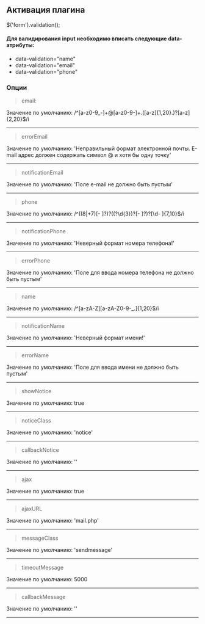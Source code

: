 
## Активация плагина
$('form').validation();


#### Для валидирования input необходимо вписать следующие data-атрибуты:
+ data-validation="name"
+ data-validation="email"
+ data-validation="phone"


### Опции

> email: 

Значение по умолчанию: /^[a-z0-9_-]+@[a-z0-9-]+\.([a-z]{1,20}\.)?[a-z]{2,20}$/i
***


> errorEmail

Значение по умолчанию: 'Неправильный формат электронной почты. E-mail адрес должен содержать символ @ и хотя бы одну точку'
***



> notificationEmail

Значение по умолчанию: 'Поле e-mail не должно быть пустым'
***


> phone

Значение по умолчанию: /^((8|\+7)[\- ]?)?(\(?\d{3}\)?[\- ]?)?[\d\- ]{7,10}$/i
***

> notificationPhone

Значение по умолчанию: 'Неверный формат номера телефона!'
***

> errorPhone

Значение по умолчанию: 'Поле для ввода номера телефона не должно быть пустым'
***

> name

Значение по умолчанию:
/^[a-zA-Z][a-zA-Z0-9-_\.]{1,20}$/i
***


> notificationName

Значение по умолчанию: 'Неверный формат имени!'
***



> errorName

Значение по умолчанию: 'Поле для ввода имени не должно быть пустым'
***


> showNotice

Значение по умолчанию: true
***



> noticeClass

Значение по умолчанию: 'notice'
***


> callbackNotice

Значение по умолчанию: ''
***

> ajax

Значение по умолчанию: true
***

> ajaxURL

Значение по умолчанию: 'mail.php'
***

> messageClass

Значение по умолчанию: 'sendmessage'
***
> timeoutMessage

Значение по умолчанию: 5000
***

> callbackMessage

Значение по умолчанию: ''
***
